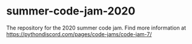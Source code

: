 # summer-code-jam-2020
The repository for the 2020 summer code jam. Find more information at https://pythondiscord.com/pages/code-jams/code-jam-7/
